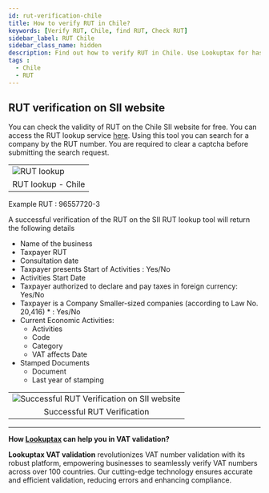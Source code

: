 ```yaml
---
id: rut-verification-chile
title: How to verify RUT in Chile?
keywords: [Verify RUT, Chile, find RUT, Check RUT]
sidebar_label: RUT Chile
sidebar_class_name: hidden
description: Find out how to verify RUT in Chile. Use Lookuptax for hassle-free validation of RUT in Chile.
tags : 
  - Chile
  - RUT
---
```


## RUT verification on SII website 

You can check the validity of RUT on the Chile SII website for free. You can access the RUT lookup service [here](https://zeus.sii.cl/cvc/stc/stc.html). Using this tool you can search for a company by the RUT number. You are required to clear a captcha before submitting the search request.


<table align="center" border="0px" border-color="#dedede"><tr><td>
  <img src="/docs/img/verify/rut-chile.PNG" alt="RUT lookup" title="RUT lookup"/>
  </td></tr>
  <tr><td align="center">RUT lookup - Chile</td></tr>
</table>


Example RUT :  96557720-3


A successful verification of the RUT on the SII RUT lookup tool will return the following details

* Name of the business
* Taxpayer RUT
* Consultation date
* Taxpayer presents Start of Activities : Yes/No
* Activities Start Date
* Taxpayer authorized to declare and pay taxes in foreign currency: Yes/No
* Taxpayer is a Company Smaller-sized companies (according to Law No. 20,416) * : Yes/No
* Current Economic Activities:
  * Activities  
  * Code  
  * Category  
  * VAT affects Date
* Stamped Documents
  * Document  
  * Last year of stamping


<table align="center" border="0px" border-color="#dedede"><tr><td>
  <img src="/docs/img/verify/rut-details-chile.PNG" alt="Successful RUT Verification on SII website" title="Successful RUT Verification on SII website"/>
  </td></tr>
  <tr><td align="center">Successful RUT Verification</td></tr>
</table>


----
**How [Lookuptax](https://lookuptax.com/) can help you in VAT validation?**

**Lookuptax VAT validation** revolutionizes VAT number validation with its robust platform, empowering businesses to seamlessly verify VAT numbers across over 100 countries. Our cutting-edge technology ensures accurate and efficient validation, reducing errors and enhancing compliance.


